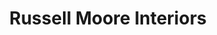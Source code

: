 ---
title: "Russell Moore Interiors"
url: /chelmsford/russell-moore-interiors/
shop: Raumausstattung
---